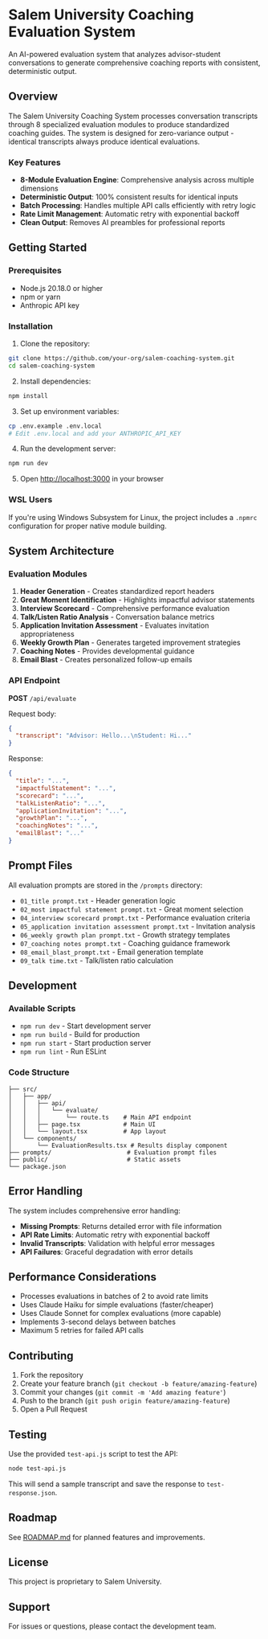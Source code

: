 # Salem University Coaching Evaluation System

An AI-powered evaluation system that analyzes advisor-student conversations to generate comprehensive coaching reports with consistent, deterministic output.

## Overview

The Salem University Coaching System processes conversation transcripts through 8 specialized evaluation modules to produce standardized coaching guides. The system is designed for zero-variance output - identical transcripts always produce identical evaluations.

### Key Features

- **8-Module Evaluation Engine**: Comprehensive analysis across multiple dimensions
- **Deterministic Output**: 100% consistent results for identical inputs
- **Batch Processing**: Handles multiple API calls efficiently with retry logic
- **Rate Limit Management**: Automatic retry with exponential backoff
- **Clean Output**: Removes AI preambles for professional reports

## Getting Started

### Prerequisites

- Node.js 20.18.0 or higher
- npm or yarn
- Anthropic API key

### Installation

1. Clone the repository:
```bash
git clone https://github.com/your-org/salem-coaching-system.git
cd salem-coaching-system
```

2. Install dependencies:
```bash
npm install
```

3. Set up environment variables:
```bash
cp .env.example .env.local
# Edit .env.local and add your ANTHROPIC_API_KEY
```

4. Run the development server:
```bash
npm run dev
```

5. Open [http://localhost:3000](http://localhost:3000) in your browser

### WSL Users

If you're using Windows Subsystem for Linux, the project includes a `.npmrc` configuration for proper native module building.

## System Architecture

### Evaluation Modules

1. **Header Generation** - Creates standardized report headers
2. **Great Moment Identification** - Highlights impactful advisor statements
3. **Interview Scorecard** - Comprehensive performance evaluation
4. **Talk/Listen Ratio Analysis** - Conversation balance metrics
5. **Application Invitation Assessment** - Evaluates invitation appropriateness
6. **Weekly Growth Plan** - Generates targeted improvement strategies
7. **Coaching Notes** - Provides developmental guidance
8. **Email Blast** - Creates personalized follow-up emails

### API Endpoint

**POST** `/api/evaluate`

Request body:
```json
{
  "transcript": "Advisor: Hello...\nStudent: Hi..."
}
```

Response:
```json
{
  "title": "...",
  "impactfulStatement": "...",
  "scorecard": "...",
  "talkListenRatio": "...",
  "applicationInvitation": "...",
  "growthPlan": "...",
  "coachingNotes": "...",
  "emailBlast": "..."
}
```

## Prompt Files

All evaluation prompts are stored in the `/prompts` directory:

- `01_title prompt.txt` - Header generation logic
- `02_most impactful statement prompt.txt` - Great moment selection
- `04_interview scorecard prompt.txt` - Performance evaluation criteria
- `05_application invitation assessment prompt.txt` - Invitation analysis
- `06_weekly growth plan prompt.txt` - Growth strategy templates
- `07_coaching notes prompt.txt` - Coaching guidance framework
- `08_email_blast_prompt.txt` - Email generation template
- `09_talk time.txt` - Talk/listen ratio calculation

## Development

### Available Scripts

- `npm run dev` - Start development server
- `npm run build` - Build for production
- `npm run start` - Start production server
- `npm run lint` - Run ESLint

### Code Structure

```
├── src/
│   ├── app/
│   │   ├── api/
│   │   │   └── evaluate/
│   │   │       └── route.ts    # Main API endpoint
│   │   ├── page.tsx            # Main UI
│   │   └── layout.tsx          # App layout
│   └── components/
│       └── EvaluationResults.tsx # Results display component
├── prompts/                     # Evaluation prompt files
├── public/                      # Static assets
└── package.json
```

## Error Handling

 The system includes comprehensive error handling:

- **Missing Prompts**: Returns detailed error with file information
- **API Rate Limits**: Automatic retry with exponential backoff
- **Invalid Transcripts**: Validation with helpful error messages
- **API Failures**: Graceful degradation with error details

## Performance Considerations

- Processes evaluations in batches of 2 to avoid rate limits
- Uses Claude Haiku for simple evaluations (faster/cheaper)
- Uses Claude Sonnet for complex evaluations (more capable)
- Implements 3-second delays between batches
- Maximum 5 retries for failed API calls

## Contributing

1. Fork the repository
2. Create your feature branch (`git checkout -b feature/amazing-feature`)
3. Commit your changes (`git commit -m 'Add amazing feature'`)
4. Push to the branch (`git push origin feature/amazing-feature`)
5. Open a Pull Request

## Testing

Use the provided `test-api.js` script to test the API:

```bash
node test-api.js
```

This will send a sample transcript and save the response to `test-response.json`.

## Roadmap

See [ROADMAP.md](ROADMAP.md) for planned features and improvements.

## License

This project is proprietary to Salem University.

## Support

For issues or questions, please contact the development team.
